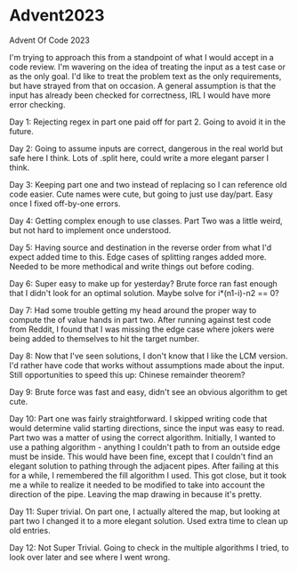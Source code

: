 # Advent2023
Advent Of Code 2023

I'm trying to approach this from a standpoint of what I would accept in a code review.  I'm wavering on the idea of treating the input as a test case or as the only goal.  I'd like to treat the problem text as the only requirements, but have strayed from that on occasion.
A general assumption is that the input has already been checked for correctness, IRL I would have more error checking.

Day 1: Rejecting regex in part one paid off for part 2.  Going to avoid it in the future.

Day 2: Going to assume inputs are correct, dangerous in the real world but safe here I think.  Lots of .split here, could write a more elegant parser I think.

Day 3: Keeping part one and two instead of replacing so I can reference old code easier.  Cute names were cute, but going to just use day/part.
       Easy once I fixed off-by-one errors.

Day 4: Getting complex enough to use classes.  Part Two was a little weird, but not hard to implement once understood.

Day 5: Having source and destination in the reverse order from what I'd expect added time to this.  Edge cases of splitting ranges added more.
       Needed to be more methodical and write things out before coding.

Day 6: Super easy to make up for yesterday?  Brute force ran fast enough that I didn't look for an optimal solution.  Maybe solve for i*(n1-i)-n2 == 0?

Day 7: Had some trouble getting my head around the proper way to compute the of value hands in part two.  After running against test code from Reddit, I found that I was missing the edge case where jokers were being added to themselves to hit the target number.

Day 8: Now that I've seen solutions, I don't know that I like the LCM version.  I'd rather have code that works without assumptions made about the input.  Still opportunities to speed this up: Chinese remainder theorem?

Day 9: Brute force was fast and easy, didn't see an obvious algorithm to get cute.

Day 10: Part one was fairly straightforward.  I skipped writing code that would determine valid starting directions, since the input was easy to read.  Part two was a matter of using the correct algorithm.  Initially, I wanted to use a pathing algorithm - anything I couldn't path to from an outside edge must be inside.
        This would have been fine, except that I couldn't find an elegant solution to pathing through the adjacent pipes.  After failing at this for a while, I remembered the fill algorithm I used.  This got close, but it took me a while to realize it needed to be modified to take into account the direction of the pipe.
        Leaving the map drawing in because it's pretty.

Day 11: Super trivial.  On part one, I actually altered the map, but looking at part two I changed it to a more elegant solution.  Used extra time to clean up old entries.

Day 12: Not Super Trivial.  Going to check in the multiple algorithms I tried, to look over later and see where I went wrong.
